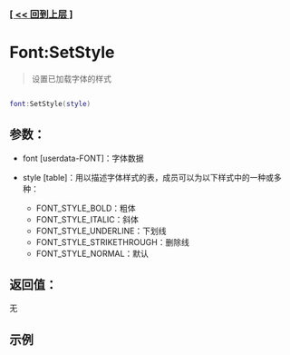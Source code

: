 ### [[ << 回到上层 ]](index.md)

# Font:SetStyle

> 设置已加载字体的样式

```lua

font:SetStyle(style)

```

## 参数：

+ font [userdata-FONT]：字体数据
+ style [table]：用以描述字体样式的表，成员可以为以下样式中的一种或多种：

    + FONT_STYLE_BOLD：粗体
    + FONT_STYLE_ITALIC：斜体
    + FONT_STYLE_UNDERLINE：下划线
    + FONT_STYLE_STRIKETHROUGH：删除线
    + FONT_STYLE_NORMAL：默认

## 返回值：

无

## 示例

```lua

```
